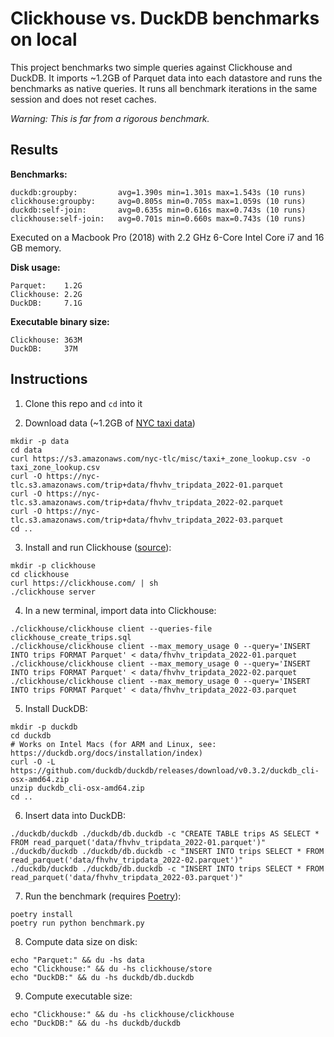 # Clickhouse vs. DuckDB benchmarks on local

This project benchmarks two simple queries against Clickhouse and DuckDB. It imports ~1.2GB of Parquet data into each datastore and runs the benchmarks as native queries. It runs all benchmark iterations in the same session and does not reset caches.

_Warning: This is far from a rigorous benchmark._

## Results

**Benchmarks:**

```
duckdb:groupby:         avg=1.390s min=1.301s max=1.543s (10 runs)
clickhouse:groupby:     avg=0.805s min=0.705s max=1.059s (10 runs)
duckdb:self-join:       avg=0.635s min=0.616s max=0.743s (10 runs)
clickhouse:self-join:   avg=0.701s min=0.660s max=0.743s (10 runs)
```

<!--
Hacking the queries to run directly on the Parquet files (uses the Clickhouse File Table engine):

```
duckdb:groupby:         avg=6.235s min=5.890s max=6.466s (10 runs)
clickhouse:groupby:     avg=10.437s min=9.150s max=11.665s (10 runs)
duckdb:self-join:       avg=3.359s min=2.847s max=4.069s (10 runs)
clickhouse:self-join:   avg=9.691s min=9.217s max=10.460s (10 runs)
```
-->

Executed on a Macbook Pro (2018) with 2.2 GHz 6-Core Intel Core i7 and 16 GB memory.

**Disk usage:**

```
Parquet:    1.2G
Clickhouse: 2.2G
DuckDB:     7.1G
```

**Executable binary size:**

```
Clickhouse: 363M
DuckDB:     37M
```

## Instructions

1. Clone this repo and `cd` into it

2. Download data (~1.2GB of [NYC taxi data](https://www1.nyc.gov/site/tlc/about/tlc-trip-record-data.page))

```shell
mkdir -p data
cd data
curl https://s3.amazonaws.com/nyc-tlc/misc/taxi+_zone_lookup.csv -o taxi_zone_lookup.csv
curl -O https://nyc-tlc.s3.amazonaws.com/trip+data/fhvhv_tripdata_2022-01.parquet
curl -O https://nyc-tlc.s3.amazonaws.com/trip+data/fhvhv_tripdata_2022-02.parquet
curl -O https://nyc-tlc.s3.amazonaws.com/trip+data/fhvhv_tripdata_2022-03.parquet
cd ..
```

3. Install and run Clickhouse ([source](https://clickhouse.com/docs/en/quick-start)):

```shell
mkdir -p clickhouse
cd clickhouse
curl https://clickhouse.com/ | sh
./clickhouse server
```

4. In a new terminal, import data into Clickhouse:

```shell
./clickhouse/clickhouse client --queries-file clickhouse_create_trips.sql
./clickhouse/clickhouse client --max_memory_usage 0 --query='INSERT INTO trips FORMAT Parquet' < data/fhvhv_tripdata_2022-01.parquet
./clickhouse/clickhouse client --max_memory_usage 0 --query='INSERT INTO trips FORMAT Parquet' < data/fhvhv_tripdata_2022-02.parquet
./clickhouse/clickhouse client --max_memory_usage 0 --query='INSERT INTO trips FORMAT Parquet' < data/fhvhv_tripdata_2022-03.parquet
```

5. Install DuckDB:

```shell
mkdir -p duckdb
cd duckdb
# Works on Intel Macs (for ARM and Linux, see: https://duckdb.org/docs/installation/index)
curl -O -L https://github.com/duckdb/duckdb/releases/download/v0.3.2/duckdb_cli-osx-amd64.zip
unzip duckdb_cli-osx-amd64.zip
cd ..
```

6. Insert data into DuckDB:

```shell
./duckdb/duckdb ./duckdb/db.duckdb -c "CREATE TABLE trips AS SELECT * FROM read_parquet('data/fhvhv_tripdata_2022-01.parquet')"
./duckdb/duckdb ./duckdb/db.duckdb -c "INSERT INTO trips SELECT * FROM read_parquet('data/fhvhv_tripdata_2022-02.parquet')"
./duckdb/duckdb ./duckdb/db.duckdb -c "INSERT INTO trips SELECT * FROM read_parquet('data/fhvhv_tripdata_2022-03.parquet')"
```

7. Run the benchmark (requires [Poetry](https://python-poetry.org/docs/#installation)):

```shell
poetry install
poetry run python benchmark.py
```

8. Compute data size on disk:

```
echo "Parquet:" && du -hs data
echo "Clickhouse:" && du -hs clickhouse/store
echo "DuckDB:" && du -hs duckdb/db.duckdb
```

9. Compute executable size:

```
echo "Clickhouse:" && du -hs clickhouse/clickhouse
echo "DuckDB:" && du -hs duckdb/duckdb
```
